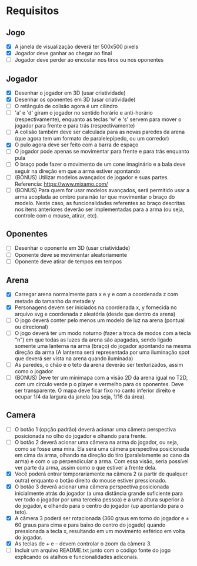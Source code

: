 # Requisitos

## Jogo

- [x] A janela de visualização deverá ter 500x500 pixels
- [x] Jogador deve ganhar ao chegar ao final
- [ ] Jogador deve perder ao encostar nos tiros ou nos oponentes

## Jogador

- [x] Desenhar o jogador em 3D (usar criatividade)
- [x] Desenhar os oponentes em 3D (usar criatividade)
- [ ] O retângulo de colisão agora é um cilindro
- [ ] 'a' e 'd' giram o jogador no sentido horário e anti-horário (respectivamente), enquanto as teclas 'w' e 's' servem para mover o jogador para frente e para trás (respectivamente)
- [ ] A colisão também deve ser calculada para as novas paredes da arena (que agora tem um formato de paralelepípedo, ou um corredor)
- [x] O pulo agora deve ser feito com a barra de espaço
- [ ] O jogador pode apenas se movimentar para frente e para trás enquanto pula
- [ ] O braço pode fazer o movimento de um cone imaginário e a bala deve seguir na direção em que a arma estiver apontando
- [ ] (BONUS) Utilizar modelos avançados de jogador e suas partes. Referencia: https://www.mixamo.com/
- [ ] (BONUS) Para quem for usar modelos avançados, será permitido usar a arma acoplada ao ombro para não ter que movimentar o braço do modelo. Neste caso, as funcionalidades referentes ao braço descritas nos itens anteriores deverão ser implementadas para a arma (ou seja, controle com o mouse, atirar, etc).

## Oponentes 

- [ ] Desenhar o oponente em 3D (usar criatividade)
- [ ] Oponente deve se movimentar aleatoriamente
- [ ] Oponente deve atirar de tempos em tempos

## Arena

- [x] Carregar arena normalmente para x e y e com a coordenada z com metade do tamanho da metade y
- [x] Personagens devem ser iniciados na coordenada x, y fornecida no arquivo svg e coordenada z aleatória (desde que dentro da arena)
- [ ] O jogo deverá conter pelo menos um modelo de luz na arena (pontual ou direcional)
- [ ] O jogo deverá ter um modo noturno (fazer a troca de modos com a tecla “n”) em que todas as luzes da arena são apagadas, sendo ligado somente uma lanterna na arma (braço) do jogador apontando na mesma direção da arma (A lanterna será representada por uma iluminação spot que deverá ser vista na arena quando iluminada)
- [ ] As paredes, o chão e o teto da arena deverão ser texturizados, assim como o jogador
- [ ] (BONUS) Deve ter um minimapa com a visão 2D da arena igual no T2D, com um circulo verde p o player e vermelho para os oponentes. Deve ser transparente. O  mapa  deve  ficar  fixo  no  canto  inferior  direito  e  ocupar  1/4  da  largura  da  janela  (ou 
seja, 1/16 da área).

## Camera

- [ ] O botão 1 (opção padrão) deverá acionar uma câmera perspectiva posicionada no olho do jogador e olhando para frente. 
- [ ] O botão 2 deverá acionar uma câmera na arma do jogador, ou seja, como se fosse uma mira. Ela será uma câmera perspectiva posicionada em cima da arma, olhando na direção do tiro (paralelamente ao cano da arma) e com o up perpendicular a arma. Com essa visão, seria possível ver parte da arma, assim como o que estiver a frente dela.
- [x] Você poderá entrar temporariamente na câmera 2 (a partir de qualquer outra) enquanto o botão direito do mouse estiver pressionado. 
- [x] O botão 3 deverá acionar uma câmera perspectiva posicionada inicialmente atrás do jogador (a uma distância grande suficiente para ver todo o jogador por uma terceira pessoa) e a uma altura superior à do jogador, e olhando para o centro do jogador (up apontando para o teto). 
- [x] A câmera 3 poderá ser rotacionada (360 graus em torno do jogador e ± 60 graus para cima e para baixo do centro do jogado) quando pressionada a tecla x, resultando em um movimento esférico em volta do jogador.
- [x] As teclas de + e – devem controlar o zoom da câmera 3.
- [ ] Incluir um arquivo README.txt junto com o código fonte do jogo explicando os atalhos e funcionalidades adiconais.
